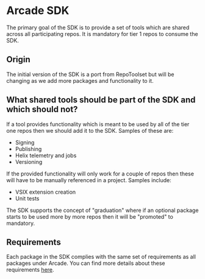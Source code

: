 # Arcade SDK

The primary goal of the SDK is to provide a set of tools which are shared across all participating repos. It is mandatory for tier 1 repos to consume the SDK.

## Origin

The initial version of the SDK is a port from RepoToolset but will be changing as we add more packages and functionality to it.

## What shared tools should be part of the SDK and which should not?

If a tool provides functionality which is meant to be used by all of the tier one repos then we should add it to the SDK. Samples of these are:

* Signing
* Publishing
* Helix telemetry and jobs
* Versioning

If the provided functionality will only work for a couple of repos then these will have to be manually referenced in a project. Samples include:

* VSIX extension creation
* Unit tests

The SDK supports the concept of "graduation" where if an optional package starts to be used more by more repos then it will be "promoted" to mandatory.

## Requirements

Each package in the SDK complies with the same set of requirements as all packages under Arcade. You can find more details about these requirements
[here](https://github.com/dotnet/arcade/blob/master/Documentation/Overview.md#toolset-nuget-package-requirements).
